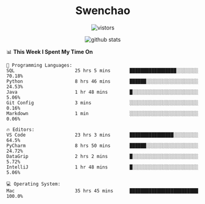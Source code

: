 <h1 align="center">Swenchao</h3>

<p align="center">
  <img src="https://visitor-badge.glitch.me/badge?page_id=Swenchao" alt="vistors" />
</p>

<p align="center">
  <img src="https://github-readme-stats.vercel.app/api?username=Swenchao&count_private=true&show_icons=true&theme=vue-dark&hide_title=true" alt="github stats" />
</p>

<!--START_SECTION:waka-->
📊 **This Week I Spent My Time On** 

```text
💬 Programming Languages: 
SQL                      25 hrs 5 mins       █████████████████░░░░░░░░   70.18% 
Python                   8 hrs 46 mins       ██████░░░░░░░░░░░░░░░░░░░   24.53% 
Java                     1 hr 48 mins        █░░░░░░░░░░░░░░░░░░░░░░░░   5.06% 
Git Config               3 mins              ░░░░░░░░░░░░░░░░░░░░░░░░░   0.16% 
Markdown                 1 min               ░░░░░░░░░░░░░░░░░░░░░░░░░   0.06%

🔥 Editors: 
VS Code                  23 hrs 3 mins       ████████████████░░░░░░░░░   64.5% 
PyCharm                  8 hrs 50 mins       ██████░░░░░░░░░░░░░░░░░░░   24.72% 
DataGrip                 2 hrs 2 mins        █░░░░░░░░░░░░░░░░░░░░░░░░   5.72% 
IntelliJ                 1 hr 48 mins        █░░░░░░░░░░░░░░░░░░░░░░░░   5.06%

💻 Operating System: 
Mac                      35 hrs 45 mins      █████████████████████████   100.0%

```


<!--END_SECTION:waka-->
